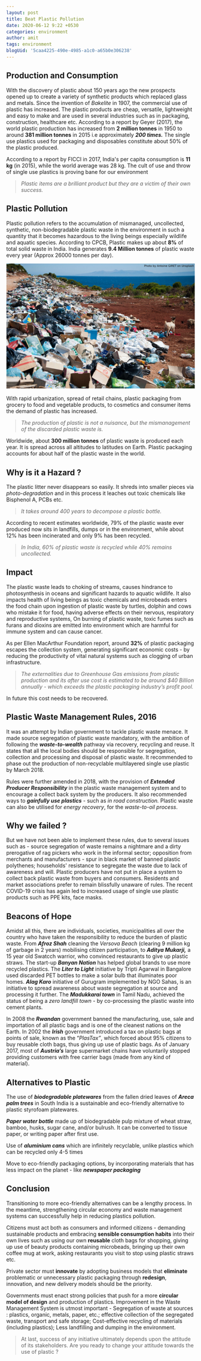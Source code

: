 ```yaml
---
layout: post
title: Beat Plastic Pollution
date: 2020-06-12 9:22 +0530
categories: environment
author: amit
tags: environment
blogUid: '5caa4225-490e-4985-a1c0-a65b0e306238'
---
```

## Production and Consumption

With the discovery of plastic about 150 years ago the new prospects opened up to create a variety of synthetic products which replaced glass and metals. Since the invention of *Bakelite* in 1907, the commercial use of plastic has increased. The plastic products are cheap, versatile, lightweight and easy to make and are used in several industries such as in packaging, construction, healthcare etc. According to a report by Geyer (2017), the world plastic production has increased from **2 million tonnes** in 1950 to around **381 million tonnes** in 2015 i.e approximately ***200 times.*** The single use plastics used for packaging and disposables constitute about 50% of the plastic produced.

According to a report by FICCI in 2017, India's per capita consumption is **11 kg** (in 2015), while the world average was 28 kg. The cult of use and throw of single use plastics is proving bane for our environment


> *Plastic items are a brilliant product but they are a victim of their own success.*

## Plastic Pollution

Plastic pollution refers to the accumulation of mismanaged, uncollected, synthetic, non-biodegradable plastic waste in the environment in such a quantity that it becomes hazardous to the living beings especially wildlife and aquatic species. According to CPCB, Plastic makes up about **8%** of total solid waste in India. India generates **9.4 Million tonnes** of plastic waste every year (Approx 26000 tonnes per day).

![Plastic pollution](/assets/images/plastic-pollution.jpg)

With rapid urbanization, spread of retail chains, plastic packaging from grocery to food and vegetable products, to cosmetics and consumer items the demand of plastic has increased. 

> *The production of plastic is not a nuisance, but the mismanagement of the discarded plastic waste is.*

Worldwide, about **300 million tonnes** of plastic waste is produced each year. It is spread across all altitudes to latitudes on Earth. Plastic packaging accounts for about half of the plastic waste in the world.

## Why is it a Hazard ?

The plastic litter never disappears so easily. It shreds into smaller pieces via *photo-degradation* and in this process it leaches out toxic chemicals like Bisphenol A, PCBs etc. 

> *It takes around 400 years to decompose a plastic bottle.*

According to recent estimates worldwide, 79% of the plastic waste ever produced now sits in landfills, dumps or in the environment, while about 12% has been incinerated and only 9% has been recycled. 

> *In India, 60% of plastic waste is recycled while 40% remains uncollected.*

## Impact 

The plastic waste leads to choking of streams, causes hindrance to photosynthesis in oceans and significant hazards to aquatic wildlife. It also impacts health of living beings as toxic chemicals and microbeads enters the food chain upon ingestion of plastic waste by turtles, dolphin and cows who mistake it for food, having adverse effects on their nervous, respiratory and reproductive systems, On burning of plastic waste, toxic fumes such as furans and dioxins are emitted into environment which are harmful for immune system and can cause cancer.

As per Ellen MacArthur Foundation report, around **32%** of plastic packaging escapes the collection system, generating significant economic costs - by reducing the productivity of vital natural systems such as clogging of urban infrastructure. 

> *The externalities due to Greenhouse Gas emissions from  plastic production and its after use cost is estimated to be around $40 Billion annually - which exceeds the plastic packaging industry’s profit pool.*

In future this cost needs to be recovered.

## Plastic Waste Management Rules, 2016

It was an attempt by Indian government to tackle plastic waste menace. It made source segregation of plastic waste mandatory, with the ambition of following the ***waste-to-wealth*** pathway via recovery, recycling and reuse. It states that all the local bodies should be responsible for segregation, collection and processing and disposal of plastic waste. It recommended to phase out the production of non-recyclable multilayered single use plastic by March 2018.

Rules were further amended in 2018, with the provision of ***Extended Producer Responsibility*** in the plastic waste management system and to encourage a collect back system by the producers. It also recommended ways to ***gainfully use plastics*** - such as *in road construction.* Plastic waste can also be utilised for *energy recovery*, for the *waste-to-oil process*.

 
## Why we failed ?
But we have not been able to implement these rules, due to several issues such as - source segregation of waste remains a nightmare and a dirty prerogative of rag pickers who work in the informal sector; opposition from merchants and manufacturers - spur in black market of banned plastic polythenes; households' resistance to segregate the waste due to lack of awareness and will. Plastic producers have not put in place a system to collect back plastic waste from buyers and consumers. Residents and market associations prefer to remain blissfully unaware of rules. The recent COVID-19 crisis has again led to increased usage of single use plastic products such as PPE kits, face masks.

## Beacons of Hope

Amidst all this, there are individuals, societies, municipalities all over the country who have taken the responsibility to reduce the burden of plastic waste. From ***Afroz Shah*** cleaning the *Versova Beach* (clearing 9 million kg of garbage in 2 years) mobilising citizen participation, to ***Aditya Mukarji,*** a 15 year old Swatcch warrior, who convinced restaurants to give up plastic straws. The start-up ***Banyan Nation*** has helped global brands to use more recycled plastics. The ***Liter to Light*** initiative by Tripti Agarwal in Bangalore used discarded PET bottles to make a solar bulb that illuminates poor homes. ***Alag Karo*** initiative of Gurugram implemented by NGO Sahas, is an initiative to spread awareness about waste segregation at source and processing it further. The ***Madukkarai town*** in Tamil Nadu, achieved the status of being a *zero landfill town* - by co-processing the plastic waste into cement plants.

In 2008 the ***Rwandan*** government banned the manufacturing, use, sale and importation of all plastic bags and is one of the cleanest nations on the Earth. In 2002 the ***Irish*** government introduced a tax on plastic bags at points of sale, known as the “*PlasTax”*, which forced about 95% citizens to buy reusable cloth bags, thus giving up use of plastic bags. As of January 2017, most of ***Austria’s*** large supermarket chains have voluntarily stopped providing customers with free carrier bags (made from any kind of material).

## Alternatives to Plastic 
The use of ***biodegradable platewares*** from the fallen dried leaves of ***Areca palm trees*** in South India is a sustainable and eco-friendly alternative to plastic styrofoam platewares.

***Paper water bottle*** made up of biodegradable pulp mixture of wheat straw, bamboo, husks, sugar cane, and/or bulrush. It can be converted to tissue paper, or writing paper after first use.

Use of ***aluminium cans*** which are infinitely recyclable, unlike plastics which can be recycled only 4-5 times 

Move to eco-friendly packaging options, by incorporating materials that has less impact on the planet - like ***newspaper packaging***


## Conclusion

Transitioning to more eco-friendly alternatives can be a lengthy process. In the meantime, strengthening circular economy and waste management systems can successfully help in reducing plastics pollution.

Citizens must act both as consumers and informed citizens - demanding sustainable products and embracing **sensible consumption habits** into their own lives such as using our own **reusable** cloth bags for shopping, giving up use of beauty products containing microbeads, bringing up their own coffee mug at work, asking restaurants you visit to stop using plastic straws etc.

Private sector must **innovate** by adopting business models that **eliminate** problematic or unnecessary plastic packaging through **redesign**, innovation, and new delivery models should be the priority.  

Governments must enact strong policies that push for a more **circular model of design** and production of plastics. Improvement in the Waste Management System is utmost important - Segregation of waste at sources : plastics, organic, metals, paper, etc.; effective collection of the segregated waste, transport and safe storage; Cost-effective recycling of materials (including plastics); Less landfilling and dumping in the environment.


> At last, success of any initiative ultimately depends upon the attitude of its stakeholders. Are you ready to change your attitude towards the use of plastic ?